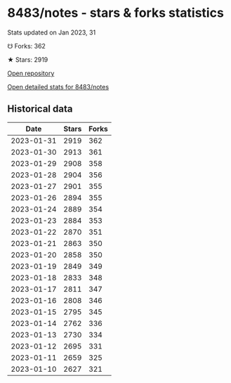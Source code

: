# 8483/notes - stars & forks statistics

Stats updated on Jan 2023, 31

☋ Forks: 362

★ Stars: 2919

[Open repository](https://github.com/8483/notes)

[Open detailed stats for 8483/notes](https://reviewgithub.com/rep/8483/notes)

## Historical data
| Date | Stars | Forks |
|------|-------|-------|
| 2023-01-31 | 2919 | 362 | 
| 2023-01-30 | 2913 | 361 | 
| 2023-01-29 | 2908 | 358 | 
| 2023-01-28 | 2904 | 356 | 
| 2023-01-27 | 2901 | 355 | 
| 2023-01-26 | 2894 | 355 | 
| 2023-01-24 | 2889 | 354 | 
| 2023-01-23 | 2884 | 353 | 
| 2023-01-22 | 2870 | 351 | 
| 2023-01-21 | 2863 | 350 | 
| 2023-01-20 | 2858 | 350 | 
| 2023-01-19 | 2849 | 349 | 
| 2023-01-18 | 2833 | 348 | 
| 2023-01-17 | 2811 | 347 | 
| 2023-01-16 | 2808 | 346 | 
| 2023-01-15 | 2795 | 345 | 
| 2023-01-14 | 2762 | 336 | 
| 2023-01-13 | 2730 | 334 | 
| 2023-01-12 | 2695 | 331 | 
| 2023-01-11 | 2659 | 325 | 
| 2023-01-10 | 2627 | 321 | 

